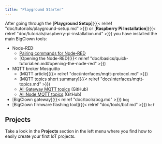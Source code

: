 ```yaml
---
title: "Playground Starter"
---
```


After going through the [**Playground Setup**]({{< relref "doc/tutorials/playground-setup.md" >}}) or [**Raspberry Pi Installation**]({{< relref "doc/tutorials/raspberry-pi-installation.md" >}}) you have installed the main BigClown tools:

  * Node-RED
    * [Pairing commands for Node-RED](https://github.com/bigclownlabs/bch-gateway/blob/master/README.md#node-red-buttons)
    * [Opening the Node-RED]({{< relref "doc/basics/quick-tutorial.en.md#opening-the-node-red" >}})
  * MQTT broker Mosquitto
    * [MQTT article]({{< relref "doc/interfaces/mqtt-protocol.md" >}})
    * [MQTT topics short summary]({{< relref "doc/interfaces/mqtt-topics.md" >}})
    * [All Gateway MQTT topics](https://github.com/bigclownlabs/bch-gateway/blob/master/README.md) (GitHub)
    * [All Node MQTT topics](https://github.com/bigclownlabs/bcf-generic-node/blob/master/README.md) (GitHub)
  * [BigClown gateway]({{< relref "doc/tools/bcg.md" >}}) `bcg`
  * [BigClown firmware flashing tool]({{< relref "doc/tools/bcf.md" >}}) `bcf`

## Projects

Take a look in the **Projects** section in the left menu where you find how to easily create your first IoT projects.
